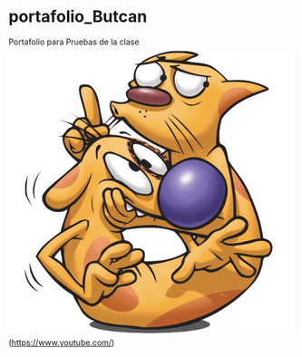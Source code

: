 # portafolio_Butcan
Portafolio para Pruebas de la clase
![Texto alternativo](images/imagen1.png)(https://www.youtube.com/)
 
